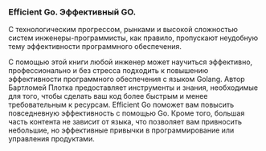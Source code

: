 ### Efficient Go. Эффективный GO.

С технологическим прогрессом, рынками и высокой сложностью систем инженеры-программисты, как правило, пропускают неудобную тему эффективности программного обеспечения.

С помощью этой книги любой инженер может научиться эффективно, профессионально и без стресса подходить к повышению эффективности программного обеспечения с языком Golang. Автор Бартломей Плотка предоставляет инструменты и знания, необходимые для того, чтобы сделать ваш код более быстрым и менее требовательным к ресурсам. Efficient Go поможет вам повысить повседневную эффективность с помощью Go. Кроме того, большая часть контента не зависит от языка, что позволяет вам привносить небольшие, но эффективные привычки в программирование или управления продуктами.